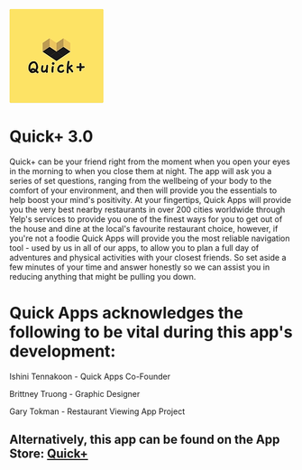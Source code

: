 ![Quick+ Logo](https://github.com/PhuocThienTran/Quick-/blob/master/QuickCare/Assets.xcassets/AppIcon.appiconset/167.png) 
# Quick+ 3.0
Quick+ can be your friend right from the moment when you open your eyes in the morning to when you close them at night. The app will ask you a series of set questions, ranging from the wellbeing of your body to the comfort of your environment, and then will provide you the essentials to help boost your mind's positivity. At your fingertips, Quick Apps will provide you the very best nearby restaurants in over 200 cities worldwide through Yelp's services to provide you one of the finest ways for you to get out of the house and dine at the local's favourite restaurant choice, however, if you're not a foodie Quick Apps will provide you the most reliable navigation tool - used by us in all of our apps, to allow you to plan a full day of adventures and physical activities with your closest friends. So set aside a few minutes of your time and answer honestly so we can assist you in reducing anything that might be pulling you down.


# Quick Apps acknowledges the following to be vital during this app's development:

Ishini Tennakoon - Quick Apps Co-Founder

Brittney Truong - Graphic Designer 

Gary Tokman - Restaurant Viewing App Project

## Alternatively, this app can be found on the App Store: [Quick+](https://apps.apple.com/au/app/quick-apps/id1505523551)
